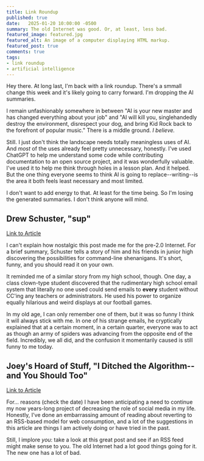 ```yaml
---
title: Link Roundup
published: true
date:   2025-01-20 10:00:00 -0500
summary: The old Internet was good. Or, at least, less bad.
featured_image: featured.jpg
featured_alt: An image of a computer displaying HTML markup.
featured_post: true
comments: true
tags:
- link roundup
- artificial intelligence
---
```


Hey there. At long last, I'm back with a link roundup. There's a smmall change this week and it's likely going to carry forward. I'm dropping the AI summaries.

I remain unfashionably somewhere in between "AI is your new master and has changed everything about your job" and "AI will kill you, singlehandedly destroy the environment, disrespect your dog, and bring Kid Rock back to the forefront of popular music." There is a middle ground. *I believe.*

Still. I just don't think the landscape needs totally meaningless uses of AI. And *most* of the uses already feel pretty unnecessary, honestly. I've used ChatGPT to help me understand some code while contributing documentation to an open source project, and it was wonderfully valuable. I've used it to help me think through holes in a lesson plan. And it helped. But the one thing everyone seems to think AI is going to replace--writing--is the area it both feels least necessary and most limited.

I don't want to add energy to that. At least for the time being. So I'm losing the generated summaries. I don't think anyone will mind.

## Drew Schuster, "sup"

[Link to Article](https://drew.shoes/posts/sup/)

I can't explain how nostalgic this post made me for the pre-2.0 Internet. For a brief summary, Schuster tells a story of him and his friends in junior high discovering the possibilities for command-line shenanigans. It's short, funny, and you should read it on your own.

It reminded me of a similar story from my high school, though. One day, a class clown-type student discovered that the rudimentary high school email system that literally no one used could send emails to **every** student without CC'ing any teachers or administrators. He used his power to organize equally hilarious and weird displays at our football games. 

In my old age, I can only remember one of them, but it was so funny I think it will always stick with me. In one of his strange emails, he cryptically explained that at a certain moment, in a certain quarter, everyone was to act as though an army of spiders was advancing from the opposite end of the field. Incredibly, we all did, and the confusion it momentarily caused is still funny to me today.

## Joey's Hoard of Stuff, "I Ditched the Algorithm--and You Should Too"

[Link to Article](https://joeyehand.com/blog/2025/01/15/i-ditched-the-algorithm-for-rssand-you-should-too/)

For... reasons (check the date) I have been anticipating a need to continue my now years-long project of decreasing the role of social media in my life. Honestly, I've done an embarrassing amount of reading about reverting to an RSS-based model for web consumption, and a lot of the suggestions in this article are things I am actively doing or have tried in the past.

Still, I implore *you*: take a look at this great post and see if an RSS feed might make sense to you. The old Internet had a lot good things going for it. The new one has a lot of bad.
